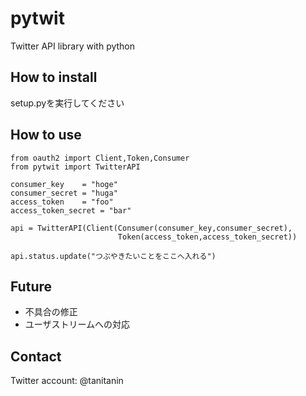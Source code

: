 pytwit
======

Twitter API library with python

How to install
--------------

setup.pyを実行してください

How to use
----------

    from oauth2 import Client,Token,Consumer
    from pytwit import TwitterAPI
    
    consumer_key    = "hoge"
    consumer_secret = "huga"
    access_token    = "foo"
    access_token_secret = "bar"
    
    api = TwitterAPI(Client(Consumer(consumer_key,consumer_secret),
                            Token(access_token,access_token_secret))
    
    api.status.update("つぶやきたいことをここへ入れる")

Future
------

* 不具合の修正
* ユーザストリームへの対応

Contact
-------

Twitter account: @tanitanin

